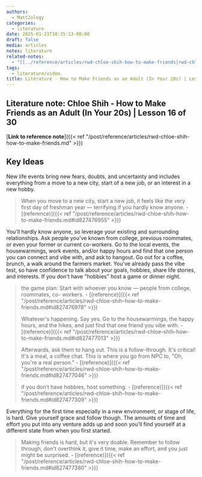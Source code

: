 ```yaml
---
authors:
  - Matt2ology
categories:
  - literature
date: 2025-01-21T10:35:13-08:00
draft: false
media: articles
notes: literature
related-notes:
  - "[[../reference/articles/rwd-chloe-shih-how-to-make-friends|rwd-chloe-shih-how-to-make-friends]]"
tags:
  - literature/video
title: Literature - How to Make Friends as an Adult (In Your 20s) | Lesson 16 of 30
---
```


## Literature note: Chloe Shih - How to Make Friends as an Adult (In Your 20s) | Lesson 16 of 30

[**Link to reference note**]({{< ref "/post/reference/articles/rwd-chloe-shih-how-to-make-friends.md" >}})

## Key Ideas

<!-- Idea 1: Key point or insights written in your own words -->

New life events bring new fears, doubts, and uncertainty and includes
everything from a move to a new city, start of a new job, or an interest in
a new hobby.

> When you move to a new city, start a new job, it feels like the very first day of freshman year — terrifying if you hardly know anyone. \- [(reference)]({{< ref "/post/reference/articles/rwd-chloe-shih-how-to-make-friends.md#id827476955" >}})

You'll hardly know anyone, so leverage your existing and surrounding relationships.
Ask people you've known from college, previous roommates, or even your former or
current co-workers. Go to the local events, the housewarmings, work events, and/or happy
hours and find that one person you can connect and vibe with, and ask to hangout. Go out
for a coffee, brunch, a walk around the farmers market. You've already pass the vibe test, so
have confidence to talk about your goals, hobbies, share life stories, and interests.
If you don't have "hobbies" host a game or dinner night.

> the game plan: Start with whoever you know — people from college, roommates, co-
> workers. \- [(reference)]({{< ref "/post/reference/articles/rwd-chloe-shih-how-to-make-friends.md#id827476978" >}})
>
> Whatever's happening. Say yes. Go to the housewarmings, the happy hours, and the
> hikes, and just find that one friend you vibe with. \- [(reference)]({{< ref "/post/reference/articles/rwd-chloe-shih-how-to-make-friends.md#id827477013" >}})
>
> Afterwards, ask them to hang out. This is a follow-through. It's critical! It's a meal, a coffee chat. This is where you go from NPC to, "Oh, you're a real person." \- [(reference)]({{< ref "/post/reference/articles/rwd-chloe-shih-how-to-make-friends.md#id827477046" >}})
>
> if you don’t have hobbies, host something. \- [(reference)]({{< ref "/post/reference/articles/rwd-chloe-shih-how-to-make-friends.md#id827477309" >}})

Everything for the first time especially in a new environment, or stage of life, is hard.
Give yourself grace and follow though. The amounts of time and effort you put into any
venture adds up and soon you'll find yourself at a different state from when you first started.

> Making friends is hard, but it's very doable. Remember to follow through, don't overthink it, give it time, make an effort, and you just might be surprised. \- [(reference)]({{< ref "/post/reference/articles/rwd-chloe-shih-how-to-make-friends.md#id827477380" >}})

